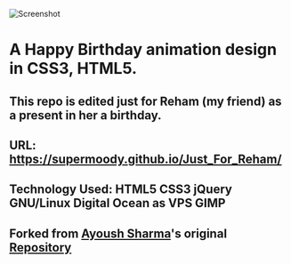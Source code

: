 ![Screenshot](bd1.jpg)

# A Happy Birthday animation design in CSS3, HTML5.

## This repo is edited just for Reham (my friend) as a present in her a birthday.

## URL: https://supermoody.github.io/Just_For_Reham/

## Technology Used: HTML5 CSS3 jQuery  GNU/Linux Digital Ocean as VPS GIMP

## Forked from [Ayoush Sharma](https://github.com/ayusharma)'s original [Repository](https://github.com/ayusharma/birthday)

